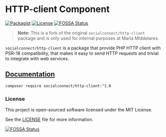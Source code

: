 HTTP-client Component
=====================

[![Packagist](https://img.shields.io/packagist/v/socialconnect/http-client.svg?style=flat-square)](https://packagist.org/packages/socialconnect/http-client)
[![License](http://img.shields.io/packagist/l/SocialConnect/http-client.svg?style=flat-square)](https://github.com/SocialConnect/http-client/blob/master/LICENSE)
[![FOSSA Status](https://app.fossa.io/api/projects/git%2Bgithub.com%2FSocialConnect%2Fhttp-client.svg?type=shield)](https://app.fossa.io/projects/git%2Bgithub.com%2FSocialConnect%2Fhttp-client?ref=badge_shield)


> **Note:** This is a fork of the original `socialconnect/http-client` package and is only used for internal purposes at Maria Middelares.

`socialconnect/http-client` is a package that provide PHP HTTP client with PSR-18 compatibility, that makes it easy 
to send HTTP requests and trivial to integrate with web services.

## [Documentation](https://socialconnect.lowl.io/http-client.html)

```sh
composer require socialconnect/http-client:^1.0
```

### License

This project is open-sourced software licensed under the MIT License.

See the [LICENSE](LICENSE) file for more information.


[![FOSSA Status](https://app.fossa.io/api/projects/git%2Bgithub.com%2FSocialConnect%2Fhttp-client.svg?type=large)](https://app.fossa.io/projects/git%2Bgithub.com%2FSocialConnect%2Fhttp-client?ref=badge_large)